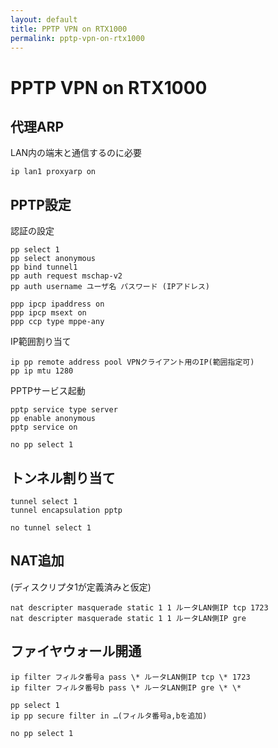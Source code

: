 ```yaml
---
layout: default
title: PPTP VPN on RTX1000
permalink: pptp-vpn-on-rtx1000
---
```


PPTP VPN on RTX1000
====

代理ARP
----

LAN内の端末と通信するのに必要

    ip lan1 proxyarp on

PPTP設定
----

認証の設定

    pp select 1
    pp select anonymous
    pp bind tunnel1
    pp auth request mschap-v2
    pp auth username ユーザ名 パスワード (IPアドレス)

    ppp ipcp ipaddress on
    ppp ipcp msext on
    ppp ccp type mppe-any

IP範囲割り当て

    ip pp remote address pool VPNクライアント用のIP(範囲指定可)
    pp ip mtu 1280

PPTPサービス起動

    pptp service type server
    pp enable anonymous
    pptp service on

    no pp select 1

トンネル割り当て
----

    tunnel select 1
    tunnel encapsulation pptp

    no tunnel select 1

NAT追加
----

(ディスクリプタ1が定義済みと仮定)

    nat descripter masquerade static 1 1 ルータLAN側IP tcp 1723
    nat descripter masquerade static 1 1 ルータLAN側IP gre

ファイヤウォール開通
----

    ip filter フィルタ番号a pass \* ルータLAN側IP tcp \* 1723
    ip filter フィルタ番号b pass \* ルータLAN側IP gre \* \*

    pp select 1
    ip pp secure filter in …(フィルタ番号a,bを追加)

    no pp select 1
